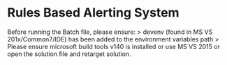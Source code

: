 # Rules Based Alerting System
Before running the Batch file, please ensure:
	> devenv (found in MS VS 201x/Common7/IDE) has been added to the environment variables path
	> Please ensure microsoft build tools v140 is installed or use MS VS 2015 or open the solution file and retarget solution.